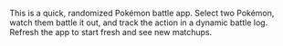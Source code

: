This is a quick, randomized Pokémon battle app. Select two Pokémon, watch them battle it out, and track the action in a dynamic battle log. Refresh the app to start fresh and see new matchups.
